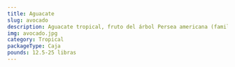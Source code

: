 ```yaml
---
title: Aguacate
slug: avocado
description: Aguacate tropical, fruto del árbol Persea americana (familia Lauraceae), con piel verde, pulpa cremosa y forma oval-pera. Ideal para mercados premium.
img: avocado.jpg
category: Tropical
packageType: Caja
pounds: 12.5-25 libras
---
```

